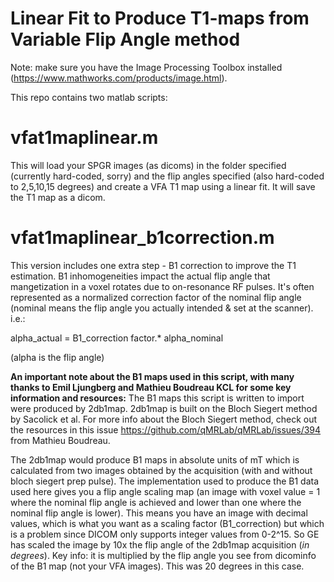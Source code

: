 # Linear Fit to Produce T1-maps from Variable Flip Angle method
Note: make sure you have the Image Processing Toolbox installed (https://www.mathworks.com/products/image.html).

This repo contains two matlab scripts:
# vfat1maplinear.m 
This will load your SPGR images (as dicoms) in the folder specified (currently hard-coded, sorry) and the flip angles specified (also hard-coded to 2,5,10,15 degrees) and create a VFA T1 map using a linear fit. It will save the T1 map as a dicom.


# vfat1maplinear_b1correction.m 
This version includes one extra step - B1 correction to improve the T1 estimation. B1 inhomogeneities impact the actual flip angle that mangetization in a voxel rotates due to on-resonance RF pulses. It's often represented as a normalized correction factor of the nominal flip angle (nominal means the flip angle you actually intended & set at the scanner). i.e.:

alpha_actual = B1_correction factor.* alpha_nominal

(alpha is the flip angle)

**An important note about the B1 maps used in this script, with many thanks to Emil Ljungberg and Mathieu Boudreau  KCL for some key information and resources:**
The B1 maps this script is written to import were produced by 2db1map. 2db1map is built on the Bloch Siegert method by Sacolick et al. For more info about the Bloch Siegert method, check out the resources in this issue https://github.com/qMRLab/qMRLab/issues/394 from Mathieu Boudreau.

The 2db1map would produce B1 maps in absolute units of mT which is calculated from two images obtained by the acquisition (with and without bloch siegert prep pulse). The implementation used to produce the B1 data used here gives you a flip angle scaling map (an image with voxel value = 1 where the nominal flip angle is achieved and lower than one where the nominal flip angle is lower). This means you have an image with decimal values, which is what you want as a scaling factor (B1_correction) but which is a problem since DICOM only supports integer values from 0-2^15. So GE has scaled the image by 10x the flip angle of the 2db1map acquisition (*in degrees*). Key info: it is multiplied by the flip angle you see from dicominfo of the B1 map (not your VFA images). This was 20 degrees in this case.
